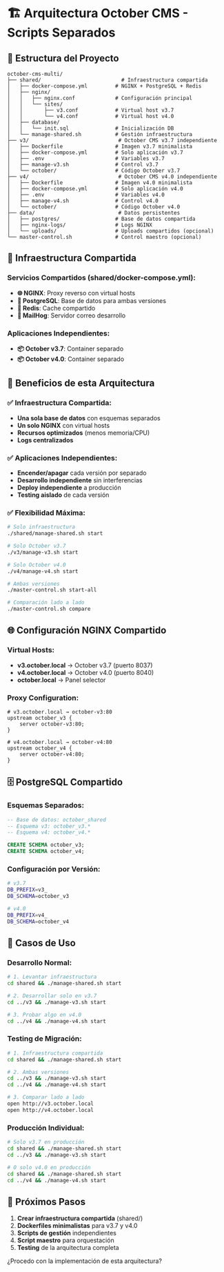 # 🏗️ Arquitectura October CMS - Scripts Separados

## 📁 Estructura del Proyecto

```
october-cms-multi/
├── shared/                          # Infraestructura compartida
│   ├── docker-compose.yml         # NGINX + PostgreSQL + Redis
│   ├── nginx/
│   │   ├── nginx.conf             # Configuración principal
│   │   └── sites/
│   │       ├── v3.conf            # Virtual host v3.7
│   │       └── v4.conf            # Virtual host v4.0
│   ├── database/
│   │   └── init.sql               # Inicialización DB
│   └── manage-shared.sh           # Gestión infraestructura
├── v3/                             # October CMS v3.7 independiente
│   ├── Dockerfile                 # Imagen v3.7 minimalista
│   ├── docker-compose.yml         # Solo aplicación v3.7
│   ├── .env                       # Variables v3.7
│   ├── manage-v3.sh               # Control v3.7
│   └── october/                   # Código October v3.7
├── v4/                             # October CMS v4.0 independiente
│   ├── Dockerfile                 # Imagen v4.0 minimalista
│   ├── docker-compose.yml         # Solo aplicación v4.0
│   ├── .env                       # Variables v4.0
│   ├── manage-v4.sh               # Control v4.0
│   └── october/                   # Código October v4.0
├── data/                           # Datos persistentes
│   ├── postgres/                  # Base de datos compartida
│   ├── nginx-logs/                # Logs NGINX
│   └── uploads/                   # Uploads compartidos (opcional)
└── master-control.sh              # Control maestro (opcional)
```

## 🔗 **Infraestructura Compartida**

### **Servicios Compartidos (shared/docker-compose.yml):**
- **🌐 NGINX**: Proxy reverso con virtual hosts
- **🐘 PostgreSQL**: Base de datos para ambas versiones
- **🔴 Redis**: Cache compartido
- **📧 MailHog**: Servidor correo desarrollo

### **Aplicaciones Independientes:**
- **📦 October v3.7**: Container separado
- **📦 October v4.0**: Container separado

## 🎯 **Beneficios de esta Arquitectura**

### ✅ **Infraestructura Compartida:**
- **Una sola base de datos** con esquemas separados
- **Un solo NGINX** con virtual hosts
- **Recursos optimizados** (menos memoria/CPU)
- **Logs centralizados**

### ✅ **Aplicaciones Independientes:**
- **Encender/apagar** cada versión por separado
- **Desarrollo independiente** sin interferencias
- **Deploy independiente** a producción
- **Testing aislado** de cada versión

### ✅ **Flexibilidad Máxima:**
```bash
# Solo infraestructura
./shared/manage-shared.sh start

# Solo October v3.7
./v3/manage-v3.sh start

# Solo October v4.0  
./v4/manage-v4.sh start

# Ambas versiones
./master-control.sh start-all

# Comparación lado a lado
./master-control.sh compare
```

## 🌐 **Configuración NGINX Compartido**

### **Virtual Hosts:**
- **v3.october.local** → October v3.7 (puerto 8037)
- **v4.october.local** → October v4.0 (puerto 8040)
- **october.local** → Panel selector

### **Proxy Configuration:**
```nginx
# v3.october.local → october-v3:80
upstream october_v3 {
    server october-v3:80;
}

# v4.october.local → october-v4:80  
upstream october_v4 {
    server october-v4:80;
}
```

## 🗄️ **PostgreSQL Compartido**

### **Esquemas Separados:**
```sql
-- Base de datos: october_shared
-- Esquema v3: october_v3.*
-- Esquema v4: october_v4.*

CREATE SCHEMA october_v3;
CREATE SCHEMA october_v4;
```

### **Configuración por Versión:**
```bash
# v3.7
DB_PREFIX=v3_
DB_SCHEMA=october_v3

# v4.0  
DB_PREFIX=v4_
DB_SCHEMA=october_v4
```

## 🚀 **Casos de Uso**

### **Desarrollo Normal:**
```bash
# 1. Levantar infraestructura
cd shared && ./manage-shared.sh start

# 2. Desarrollar solo en v3.7
cd ../v3 && ./manage-v3.sh start

# 3. Probar algo en v4.0
cd ../v4 && ./manage-v4.sh start
```

### **Testing de Migración:**
```bash
# 1. Infraestructura compartida
cd shared && ./manage-shared.sh start

# 2. Ambas versiones
cd ../v3 && ./manage-v3.sh start
cd ../v4 && ./manage-v4.sh start

# 3. Comparar lado a lado
open http://v3.october.local
open http://v4.october.local
```

### **Producción Individual:**
```bash
# Solo v3.7 en producción
cd shared && ./manage-shared.sh start
cd ../v3 && ./manage-v3.sh start

# O solo v4.0 en producción
cd shared && ./manage-shared.sh start  
cd ../v4 && ./manage-v4.sh start
```

## 🎯 **Próximos Pasos**

1. **Crear infraestructura compartida** (shared/)
2. **Dockerfiles minimalistas** para v3.7 y v4.0
3. **Scripts de gestión** independientes
4. **Script maestro** para orquestación
5. **Testing** de la arquitectura completa

¿Procedo con la implementación de esta arquitectura?